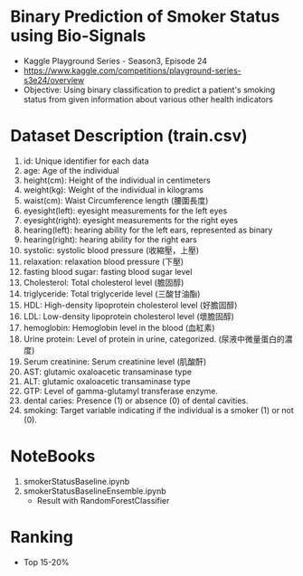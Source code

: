 # Binary Prediction of Smoker Status using Bio-Signals
* Kaggle Playground Series - Season3, Episode 24
* https://www.kaggle.com/competitions/playground-series-s3e24/overview
* Objective: Using binary classification to predict a patient's smoking status from given information about various other health indicators

# Dataset Description (train.csv)
1. id: Unique identifier for each data
2. age: Age of the individual
3. height(cm): Height of the individual in centimeters
4. weight(kg): Weight of the individual in kilograms
5. waist(cm): Waist Circumference length (腰圍長度)
6. eyesight(left): eyesight measurements for the left eyes
7. eyesight(right): eyesight measurements for the right eyes
8. hearing(left): hearing ability for the left ears, represented as binary
9. hearing(right): hearing ability for the right ears
10. systolic: systolic blood pressure (收縮壓，上壓)
11. relaxation: relaxation blood pressure (下壓)
12. fasting blood sugar: fasting blood sugar level
13. Cholesterol: Total cholesterol level (膽固醇)
14. triglyceride: Total triglyceride level (三酸甘油酯)
15. HDL: High-density lipoprotein cholesterol level (好膽固醇)
16. LDL: Low-density lipoprotein cholesterol level (壞膽固醇)
17. hemoglobin: Hemoglobin level in the blood (血紅素)
18. Urine protein: Level of protein in urine, categorized. (尿液中微量蛋白的濃度)
19. Serum creatinine: Serum creatinine level (肌酸酐)
20. AST: glutamic oxaloacetic transaminase type
21. ALT: glutamic oxaloacetic transaminase type
22. GTP: Level of gamma-glutamyl transferase enzyme.
23. dental caries: Presence (1) or absence (0) of dental cavities.
24. smoking: Target variable indicating if the individual is a smoker (1) or not (0).


# NoteBooks
1. smokerStatusBaseline.ipynb
2. smokerStatusBaselineEnsemble.ipynb
   * Result with RandomForestClassifier

# Ranking
* Top 15-20%